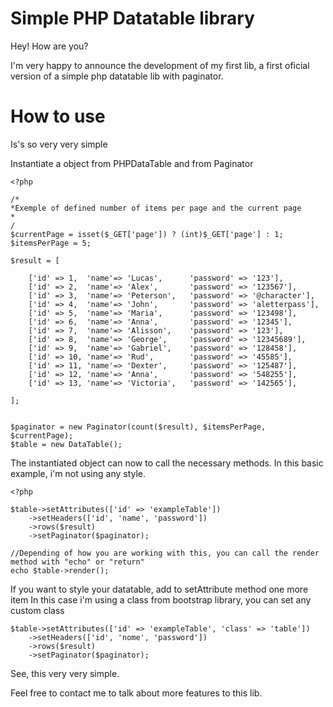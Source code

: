 # Simple PHP Datatable library

Hey! How are you? 

I'm very happy to announce the development of my first lib, 
a first oficial version of a simple php datatable lib with paginator.

# How to use

Is's so very very simple

Instantiate a object from PHPDataTable and from Paginator

```
<?php 

/*
*Exemple of defined number of items per page and the current page
*
/
$currentPage = isset($_GET['page']) ? (int)$_GET['page'] : 1;
$itemsPerPage = 5;

$result = [
    
    ['id' => 1,  'name'=> 'Lucas',      'password' => '123'],
    ['id' => 2,  'name'=> 'Alex',       'password' => '123567'],
    ['id' => 3,  'name'=> 'Peterson',   'password' => '@character'],
    ['id' => 4,  'name'=> 'John',       'password' => 'aletterpass'],
    ['id' => 5,  'name'=> 'Maria',      'password' => '123498'],
    ['id' => 6,  'name'=> 'Anna',       'password' => '12345'],
    ['id' => 7,  'name'=> 'Alisson',    'password' => '123'],
    ['id' => 8,  'name'=> 'George',     'password' => '12345689'],
    ['id' => 9,  'name'=> 'Gabriel',    'password' => '128458'],
    ['id' => 10, 'name'=> 'Rud',        'password' => '45585'],
    ['id' => 11, 'name'=> 'Dexter',     'password' => '125487'],
    ['id' => 12, 'name'=> 'Anna',       'password' => '548255'],
    ['id' => 13, 'name'=> 'Victoria',   'password' => '142565'],

];


$paginator = new Paginator(count($result), $itemsPerPage, $currentPage);
$table = new DataTable();

```

The instantiated object can now  to call the necessary methods.
In this basic example, i'm not using any style.

```
<?php

$table->setAttributes(['id' => 'exampleTable'])
    ->setHeaders(['id', 'name', 'password'])
    ->rows($result)
    ->setPaginator($paginator);  

//Depending of how you are working with this, you can call the render method with "echo" or "return"
echo $table->render();

```

If you want to style your datatable, add to setAttribute method one more item
In this case i'm using a class from bootstrap library, you can set any custom class

```
$table->setAttributes(['id' => 'exampleTable', 'class' => 'table'])
    ->setHeaders(['id', 'nome', 'password'])
    ->rows($result)
    ->setPaginator($paginator);  
```

See, this very very simple.

Feel free to contact me to talk about more features to this lib.
